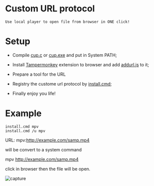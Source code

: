 # Custom URL protocol
    Use local player to open file from browser in ONE click!

# Setup
* Compile [cup.c](./cup.c) or [cup.exe](./cup.exe) and put in System PATH;

* Install [Tampermonkey](http://tampermonkey.net/) extension to browser and add [addurl.js](./addurl.js) to it;

*  Prepare a tool for the URL
 
*  Registry the custome url protocol by [install.cmd](./install.cmd);

*  Finally enjoy you life!

# Example
 ```
 install.cmd mpv 
 install.cmd /u mpv
 ```

 URL: mpv:http://example.com/samp.mp4

 will be convert to a system command

 mpv http://example.com/samp.mp4

 click in browser then the file will be open.

![capture](https://user-images.githubusercontent.com/18024882/40576478-e2d55a96-6129-11e8-8aea-c558dc5193e8.PNG)